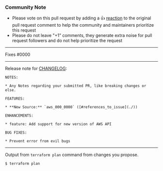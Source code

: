 <!--- 
See how to make a good Pull Request at : https://github.blog/2015-01-21-how-to-write-the-perfect-pull-request/ 
--->

### Community Note
<!---
No need to modify anything within this section.
--->
* Please vote on this pull request by adding a 👍 [reaction](https://blog.github.com/2016-03-10-add-reactions-to-pull-requests-issues-and-comments/) to the original pull request comment to help the community and maintainers prioritize this request
* Please do not leave "+1" comments, they generate extra noise for pull request followers and do not help prioritize the request

***

<!---
State an issue that you address on this PR.
--->
Fixes #0000

***

Release note for [CHANGELOG](https://github.com/traveloka/terraform-aws-bake-ami/blob/master/CHANGELOG.md):
<!--
If the changes are not user facing, just write "NONE" in the release-note block below.
-->

```release-note
NOTES:

* Any Notes regarding your submitted PR, like breaking changes or else.

FEATURES:

* **New Source:** `aws_000_0000` ([#references_to_issue](./))

ENHANCEMENTS:

* feature: Add support for new version of AWS API

BUG FIXES:

* Prevent error from evil bugs
```

***

Output from `terraform plan` command from changes you propose.

```
$ terraform plan

```

<!---
Credit: 
This template is modified version of https://github.com/terraform-providers/terraform-provider-aws/blob/master/.github/PULL_REQUEST_TEMPLATE.md

Created: May 27, 2019 
Last updated: July 11, 2019
--->
